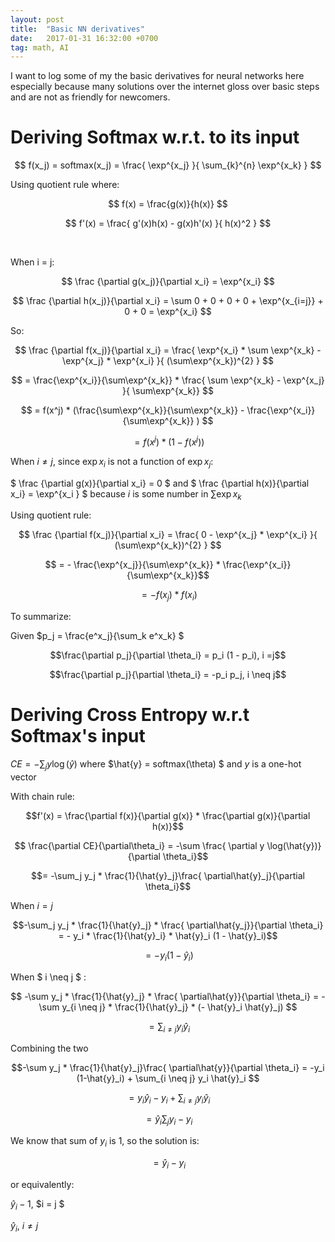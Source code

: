 ```yaml
---
layout: post
title:  "Basic NN derivatives"
date:   2017-01-31 16:32:00 +0700
tag: math, AI
---
```


I want to log some of my the basic derivatives for neural networks here especially because many solutions over the internet gloss over basic steps and are not as friendly for newcomers. 

# Deriving Softmax w.r.t. to its input

$$ f(x_j) = softmax(x_j) = \frac{ \exp^{x_j} }{ \sum_{k}^{n} \exp^{x_k} } $$

Using quotient rule where:

$$ f(x) = \frac{g(x)}{h(x)} $$

$$  f'(x) = \frac{ g'(x)h(x) - g(x)h'(x) }{ h(x)^2 } $$

​

When i = j:

$$ \frac {\partial g(x_j)}{\partial x_i} = \exp^{x_i} $$

$$ \frac {\partial h(x_j)}{\partial x_i} = \sum 0 + 0 + 0 + 0 + \exp^{x_{i=j}} + 0 + 0  = \exp^{x_i} $$


So:

$$ \frac {\partial f(x_j)}{\partial x_i} = \frac{ \exp^{x_i} * \sum \exp^{x_k} - \exp^{x_j} * \exp^{x_i} }{ (\sum\exp^{x_k})^{2} }   $$

$$ = \frac{\exp^{x_i}}{\sum\exp^{x_k}} * \frac{  \sum \exp^{x_k} - \exp^{x_j} }{ \sum\exp^{x_k}}  $$

$$ = f(x^j) * (\frac{\sum\exp^{x_k}}{\sum\exp^{x_k}} - \frac{\exp^{x_i}}{\sum\exp^{x_k}} ) $$

$$ = f(x^j) * (1 - f(x^j))  $$



When $i \neq j$, since $\exp{x_i}$ is not a function of $\exp{x_j}$:

$ \frac {\partial g(x)}{\partial x_i} = 0  $  and  $ \frac {\partial h(x)}{\partial x_i} = \exp^{x_i }  $  because $i$ is some number in $\sum \exp{x_k}$

Using quotient rule:

$$ \frac {\partial f(x_j)}{\partial x_i} = \frac{ 0 - \exp^{x_j} * \exp^{x_i} }{ (\sum\exp^{x_k})^{2} }   $$

$$ = - \frac{\exp^{x_j}}{\sum\exp^{x_k}} * \frac{\exp^{x_i}}{\sum\exp^{x_k}}$$

$$ = - f(x_j) * f(x_i)$$



To summarize:

Given $p_j = \frac{e^x_j}{\sum_k e^x_k} $

$$\frac{\partial p_j}{\partial \theta_i} = p_i (1 - p_i), i =j$$  

$$\frac{\partial p_j}{\partial \theta_i} = -p_i p_j, i \neq j$$



# Deriving Cross Entropy w.r.t Softmax's input

$CE = - \sum_j{y}\log(\hat{y})$  where  $\hat{y} = softmax(\theta) $  and  $y$ is a one-hot vector

With chain rule:

$$f'(x) = \frac{\partial f(x)}{\partial g(x)} * \frac{\partial g(x)}{\partial h(x)}$$

$$ \frac{\partial CE}{\partial\theta_i} = -\sum \frac{ \partial y \log(\hat{y})}{\partial \theta_i}$$

$$= -\sum_j y_j * \frac{1}{\hat{y}_j}\frac{ \partial\hat{y}_j}{\partial \theta_i}$$



When $i = j$

$$-\sum_j y_j * \frac{1}{\hat{y}_j} * \frac{ \partial\hat{y_j}}{\partial \theta_i} = - y_i * \frac{1}{\hat{y}_i} *  \hat{y}_i (1 - \hat{y}_i)$$

$$ = -y_i (1-\hat{y}_i)$$



When $ i \neq j $ :

$$ -\sum y_j * \frac{1}{\hat{y}_j} * \frac{ \partial\hat{y}}{\partial \theta_i} =  -\sum y_{i \neq j} * \frac{1}{\hat{y}_j} * (- \hat{y}_i \hat{y}_j) $$

$$= \sum_{i \neq j}  y_i\hat{y}_i$$



Combining the two

$$-\sum y_j * \frac{1}{\hat{y}_j}\frac{ \partial\hat{y}}{\partial \theta_i} = -y_i (1-\hat{y}_i) +  \sum_{i \neq j} y_i \hat{y}_i $$

$$= y_i \hat{y}_i - y_i +  \sum_{i \neq j} y_i\hat{y}_i $$

$$ = \hat{y}_i \sum_j y_i - y_i $$

We know that sum of $y_i$ is 1, so the solution is:

$$ = \hat{y}_i - y_i$$

or equivalently: 	

$\hat{y}_i - 1,$  	$i = j $

$\hat{y}_i,$  		$i \neq j$
